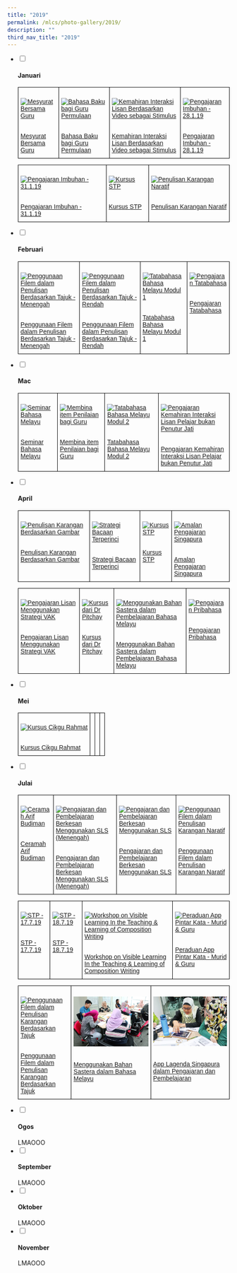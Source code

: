 ```yaml
---
title: "2019"
permalink: /mlcs/photo-gallery/2019/
description: ""
third_nav_title: "2019"
---
```

<ul class="jekyllcodex_accordion">
  <li>
    <input type="checkbox" id="accordion42">
    <label for="accordion42"><h4>Januari</h4></label>
    <div>
      <style type="text/css">
.tg  {border-collapse:collapse;border-spacing:0;}
.tg td{border-color:black;border-style:solid;border-width:1px;font-family:Arial, sans-serif;font-size:14px;
  overflow:hidden;padding:10px 5px;word-break:normal;}
.tg th{border-color:black;border-style:solid;border-width:1px;font-family:Arial, sans-serif;font-size:14px;
  font-weight:normal;overflow:hidden;padding:10px 5px;word-break:normal;}
.tg .tg-0lax{text-align:left;vertical-align:top}
</style>
<table class="tg">
<thead>
  <tr>
    <td class="tg-0lax"><p><a href="/mlcs/photo-gallery/2019/mesyurat-bersama-guru"><img src="![](/images/img_2812.png)" alt="Mesyurat Bersama Guru"></a></p><br><a href="/mlcs/photo-gallery/2019/mesyurat-bersama-guru">
Mesyurat Bersama Guru</a></td>
    <td class="tg-0lax"><p><a href="/mlcs/photo-gallery/2019/Bahasa-Baku-bagi-Guru-Permulaan"><img src="![](/images/img_2895.jpeg)" alt="Bahasa Baku bagi Guru Permulaan"></a></p><br><a href="/mlcs/photo">Bahasa Baku bagi Guru Permulaan
</a></td>
    <td class="tg-0lax"><p><a href="/mlcs/photo-gallery/2019/Kemahiran-Interaksi-Lisan-Berdasarkan-Video-sebagai-Stimulus"><img src="![](/images/img_3035.jpeg)" alt="Kemahiran Interaksi Lisan Berdasarkan Video sebagai Stimulus"></a></p><br><a href="/mlcs/photo-gallery/2019/Kemahiran-Interaksi-Lisan-Berdasarkan-Video-sebagai-Stimulus">Kemahiran Interaksi Lisan Berdasarkan Video sebagai Stimulus</a></td>
		    <td class="tg-0lax"><p><a href="/mlcs/photo-gallery/2019/Pengajaran-Imbuhan-28-1-19"><img src="![](/images/img_3132.jpeg)" alt="Pengajaran Imbuhan - 28.1.19"></a></p><br><a href="/mlcs/photo-gallery/2019/Pengajaran-Imbuhan-28-1-19">Pengajaran Imbuhan - 28.1.19</a></td>
			</tr>
</thead>
</table>
			<style type="text/css">
.tg  {border-collapse:collapse;border-spacing:0;}
.tg td{border-color:black;border-style:solid;border-width:1px;font-family:Arial, sans-serif;font-size:14px;
  overflow:hidden;padding:10px 5px;word-break:normal;}
.tg th{border-color:black;border-style:solid;border-width:1px;font-family:Arial, sans-serif;font-size:14px;
  font-weight:normal;overflow:hidden;padding:10px 5px;word-break:normal;}
.tg .tg-0lax{text-align:left;vertical-align:top}
</style>
<table class="tg">
<thead>
  <tr>
    <td class="tg-0lax"><p><a href="/mlcs/photo-gallery/2019/Pengajaran-Imbuhan-31-1-19"><img src="![](/images/img_3295.jpeg)" alt="Pengajaran Imbuhan - 31.1.19"></a></p><br><a href="/mlcs/photo-gallery/2019/Pengajaran-Imbuhan-31-1-19">
Pengajaran Imbuhan - 31.1.19</a></td>
    <td class="tg-0lax"><p><a href="/mlcs/photo-gallery/2019/Kursus-STP-31-1-19"><img src="![](/images/img_3233.jpeg)" alt="Kursus STP"></a></p><br><a href="/mlcs/photo-gallery/2019/Kursus-STP-31-1-19">Kursus STP
</a></td>
    <td class="tg-0lax"><p><a href="/mlcs/photo-gallery/2019/penulisan-karangan-naratif"><img src="![](/images/img_3177.jpeg)" alt="Penulisan Karangan Naratif"></a></p><br><a href="/mlcs/photo-gallery/2019/penulisan-karangan-naratif">Penulisan Karangan Naratif</a></td>
			</tr>
</thead>
</table>
    </div>
	</li>  
  <li>
    <input type="checkbox" id="accordion43">
    <label for="accordion43"><h4>Februari</h4></label>
    <div>
      <style type="text/css">
.tg  {border-collapse:collapse;border-spacing:0;}
.tg td{border-color:black;border-style:solid;border-width:1px;font-family:Arial, sans-serif;font-size:14px;
  overflow:hidden;padding:10px 5px;word-break:normal;}
.tg th{border-color:black;border-style:solid;border-width:1px;font-family:Arial, sans-serif;font-size:14px;
  font-weight:normal;overflow:hidden;padding:10px 5px;word-break:normal;}
.tg .tg-0lax{text-align:left;vertical-align:top}
</style>
<table class="tg">
<thead>
  <tr>
    <td class="tg-0lax"><p><a href="/mlcs/photo-gallery/2019/penggunaan-filem-dalam-penulisan-berdasarkan-tajuk-menengah"><img src="![](/images/img_3886.jpeg)" alt="Penggunaan Filem dalam Penulisan Berdasarkan Tajuk - Menengah"></a></p><br><a href="/mlcs/photo-gallery/2019/penggunaan-filem-dalam-penulisan-berdasarkan-tajuk-menengah">
Penggunaan Filem dalam Penulisan Berdasarkan Tajuk - Menengah</a></td>
    <td class="tg-0lax"><p><a href="/mlcs/photo-gallery/2019/penggunaan-filem-dalam-penulisan-berdasarkan-tajuk-rendah"><img src="![](/images/img_3824.jpeg)" alt="Penggunaan Filem dalam Penulisan Berdasarkan Tajuk - Rendah"></a></p><br><a href="/mlcs/photo-gallery/2019/penggunaan-filem-dalam-penulisan-berdasarkan-tajuk-rendah">Penggunaan Filem dalam Penulisan Berdasarkan Tajuk - Rendah
</a></td>
    <td class="tg-0lax"><p><a href="/mlcs/photo-gallery/2019/tatabahasa-bahasa-melayu-modul-1"><img src="![](/images/img_3953.jpeg)" alt="Tatabahasa Bahasa Melayu Modul 1"></a></p><br><a href="/mlcs/photo-gallery/2019/tatabahasa-bahasa-melayu-modul-1">Tatabahasa Bahasa Melayu Modul 1</a></td>
		    <td class="tg-0lax"><p><a href="/mlcs/photo-gallery/2019/pengajaran-tatabahasa"><img src="![](/images/img_3966.jpeg)" alt="Pengajaran Tatabahasa"></a></p><br><a href="/mlcs/photo-gallery/2019/pengajaran-tatabahasa">Pengajaran Tatabahasa</a></td>
			</tr>
</thead>
</table>
    </div>
  </li>
  <li>
    <input type="checkbox" id="accordion44">
    <label for="accordion44"><h4>Mac</h4></label>
    <div>
      <style type="text/css">
.tg  {border-collapse:collapse;border-spacing:0;}
.tg td{border-color:black;border-style:solid;border-width:1px;font-family:Arial, sans-serif;font-size:14px;
  overflow:hidden;padding:10px 5px;word-break:normal;}
.tg th{border-color:black;border-style:solid;border-width:1px;font-family:Arial, sans-serif;font-size:14px;
  font-weight:normal;overflow:hidden;padding:10px 5px;word-break:normal;}
.tg .tg-0lax{text-align:left;vertical-align:top}
</style>
<table class="tg">
<thead>
  <tr>
    <td class="tg-0lax"><p><a href="/mlcs/photo-gallery/2019/seminar-bahasa-melayu"><img src="![](/images/img_4087.jpeg)" alt="Seminar Bahasa Melayu"></a></p><br><a href="/mlcs/photo-gallery/2019/seminar-bahasa-melayu">
Seminar Bahasa Melayu</a></td>
    <td class="tg-0lax"><p><a href="/mlcs/photo-gallery/2019/membina-item-penilaian-bagi-guru"><img src="![](/images/img_4638.jpeg)" alt="Membina item Penilaian bagi Guru"></a></p><br><a href="/mlcs/photo-gallery/2019/membina-item-penilaian-bagi-guru">Membina item Penilaian bagi Guru
</a></td>
    <td class="tg-0lax"><p><a href="/mlcs/photo-gallery/2019/tatabahasa-bahasa-melayu-modul-2"><img src="![](/images/img_3953%20.jpeg)" alt="Tatabahasa Bahasa Melayu Modul 2"></a></p><br><a href="/mlcs/photo-gallery/2019/tatabahasa-bahasa-melayu-modul-2">Tatabahasa Bahasa Melayu Modul 2</a></td>
		    <td class="tg-0lax"><p><a href="/mlcs/photo-gallery/2019/pengajaran-kemahiran-interaksi-lisan-pelajar-bukan-penutur-jati"><img src="![](/images/img_5004.jpeg)" alt="Pengajaran Kemahiran Interaksi Lisan Pelajar bukan Penutur Jati"></a></p><br><a href="/mlcs/photo-gallery/2019/pengajaran-kemahiran-interaksi-lisan-pelajar-bukan-penutur-jati">Pengajaran Kemahiran Interaksi Lisan Pelajar bukan Penutur Jati</a></td>
			</tr>
</thead>
</table>
    </div>
  </li>
  <li>
    <input type="checkbox" id="accordion45">
    <label for="accordion45"><h4>April</h4></label>
    <div>
      <style type="text/css">
.tg  {border-collapse:collapse;border-spacing:0;}
.tg td{border-color:black;border-style:solid;border-width:1px;font-family:Arial, sans-serif;font-size:14px;
  overflow:hidden;padding:10px 5px;word-break:normal;}
.tg th{border-color:black;border-style:solid;border-width:1px;font-family:Arial, sans-serif;font-size:14px;
  font-weight:normal;overflow:hidden;padding:10px 5px;word-break:normal;}
.tg .tg-0lax{text-align:left;vertical-align:top}
</style>
<table class="tg">
<thead>
  <tr>
    <td class="tg-0lax"><p><a href="/mlcs/photo-gallery/2019/penulisan-karangan-berdasarkan-gambar"><img src="![](/images/img_5296.jpeg)" alt="Penulisan Karangan Berdasarkan Gambar"></a></p><br><a href="/mlcs/photo-gallery/2019/penulisan-karangan-berdasarkan-gambar">
Penulisan Karangan Berdasarkan Gambar</a></td>
    <td class="tg-0lax"><p><a href="/mlcs/photo-gallery/2019/strategi-bacaan-terperinci"><img src="![](/images/img_5361.jpeg)" alt="Strategi Bacaan Terperinci"></a></p><br><a href="/mlcs/photo-gallery/2019/strategi-bacaan-terperinci">Strategi Bacaan Terperinci
</a></td>
    <td class="tg-0lax"><p><a href="/mlcs/photo-gallery/2019/kursus-stp-17-18-4-2019"><img src="![](/images/img_5436.jpeg)" alt="Kursus STP"></a></p><br><a href="/mlcs/photo-gallery/2019/kursus-stp-17-18-4-2019">Kursus STP</a></td>
		    <td class="tg-0lax"><p><a href="/mlcs/photo-gallery/2019/amalan-pengajaran-singapura"><img src="![](/images/img_5066.jpeg)" alt="Amalan Pengajaran Singapura"></a></p><br><a href="/mlcs/photo-gallery/2019/amalan-pengajaran-singapura">Amalan Pengajaran Singapura</a></td>
			</tr>
</thead>
</table>
			<style type="text/css">
.tg  {border-collapse:collapse;border-spacing:0;}
.tg td{border-color:black;border-style:solid;border-width:1px;font-family:Arial, sans-serif;font-size:14px;
  overflow:hidden;padding:10px 5px;word-break:normal;}
.tg th{border-color:black;border-style:solid;border-width:1px;font-family:Arial, sans-serif;font-size:14px;
  font-weight:normal;overflow:hidden;padding:10px 5px;word-break:normal;}
.tg .tg-0lax{text-align:left;vertical-align:top}
</style>
<table class="tg">
<thead>
  <tr>
    <td class="tg-0lax"><p><a href="/mlcs/photo-gallery/2019/pengajaran-lisan-menggunakan-strategi-vak"><img src="![](/images/img_5059.jpeg)" alt="Pengajaran Lisan Menggunakan Strategi VAK"></a></p><br><a href="/mlcs/photo-gallery/2019/pengajaran-lisan-menggunakan-strategi-vak">
Pengajaran Lisan Menggunakan Strategi VAK</a></td>
    <td class="tg-0lax"><p><a href="/mlcs/photo-gallery/2019/kursus-dari-dr-pitchay"><img src="![](/images/img_5524.jpeg)" alt="Kursus dari Dr Pitchay"></a></p><br><a href="/mlcs/photo-gallery/2019/kursus-dari-dr-pitchay">Kursus dari Dr Pitchay
</a></td>
    <td class="tg-0lax"><p><a href="/mlcs/photo-gallery/2019/menggunakan-bahan-sastera-dalam-pembelajaran-bahasa-melayu"><img src="![](/images/img_5249.jpeg)" alt="Menggunakan Bahan Sastera dalam Pembelajaran Bahasa Melayu"></a></p><br><a href="/mlcs/photo-gallery/2019/menggunakan-bahan-sastera-dalam-pembelajaran-bahasa-melayu">Menggunakan Bahan Sastera dalam Pembelajaran Bahasa Melayu</a></td>
		    <td class="tg-0lax"><p><a href="/mlcs/photo-gallery/2019/pengajaran-pribahasa"><img src="![](/images/img_5178.jpeg)" alt="Pengajaran Pribahasa"></a></p><br><a href="/mlcs/photo-gallery/2019/pengajaran-pribahasa">Pengajaran Pribahasa</a></td>
			</tr>
</thead>
</table>
    </div>
  </li>
  <li>
    <input type="checkbox" id="accordion46">
    <label for="accordion46"><h4>Mei</h4></label>
    <div>
      <style type="text/css">
.tg  {border-collapse:collapse;border-spacing:0;}
.tg td{border-color:black;border-style:solid;border-width:1px;font-family:Arial, sans-serif;font-size:14px;
  overflow:hidden;padding:10px 5px;word-break:normal;}
.tg th{border-color:black;border-style:solid;border-width:1px;font-family:Arial, sans-serif;font-size:14px;
  font-weight:normal;overflow:hidden;padding:10px 5px;word-break:normal;}
.tg .tg-0lax{text-align:left;vertical-align:top}
</style>
<table class="tg">
<thead>
  <tr>
    <td class="tg-0lax"><p><a href="/mlcs/photo-gallery/2019/kursus-cikgu-rahmat"><img src="![](/images/img_5648.jpeg)" alt="Kursus Cikgu Rahmat"></a></p><br><a href="/mlcs/photo-gallery/2019/kursus-cikgu-rahmat">
Kursus Cikgu Rahmat</a></td>
    <td class="tg-0lax"></td>
    <td class="tg-0lax"></td>
		    <td class="tg-0lax"></td>
			</tr>
</thead>
</table>
    </div>
  </li>
	<li>
    <input type="checkbox" id="accordion47">
    <label for="accordion47"><h4>Julai</h4></label>
    <div>
      <style type="text/css">
.tg  {border-collapse:collapse;border-spacing:0;}
.tg td{border-color:black;border-style:solid;border-width:1px;font-family:Arial, sans-serif;font-size:14px;
  overflow:hidden;padding:10px 5px;word-break:normal;}
.tg th{border-color:black;border-style:solid;border-width:1px;font-family:Arial, sans-serif;font-size:14px;
  font-weight:normal;overflow:hidden;padding:10px 5px;word-break:normal;}
.tg .tg-0lax{text-align:left;vertical-align:top}
</style>
<table class="tg">
<thead>
  <tr>
    <td class="tg-0lax"><p><a href="/mlcs/photo-gallery/2019/ceramah-arif-budiman"><img src="![](/images/img___6995.jpeg)" alt="Ceramah Arif Budiman"></a></p><br><a href="/mlcs/photo-gallery/2019/ceramah-arif-budiman">
Ceramah Arif Budiman</a></td>
    <td class="tg-0lax"><p><a href="/mlcs/photo-gallery/2019/Pengajaran-dan-Pembelajaran-Berkesan-Menggunakan-SLS-25-7-2019"><img src="![](/images/img_7271.jpeg)" alt="Pengajaran dan Pembelajaran Berkesan Menggunakan SLS (Menengah)"></a></p><br><a href="/mlcs/photo-gallery/2019/Pengajaran-dan-Pembelajaran-Berkesan-Menggunakan-SLS-25-7-2019">Pengajaran dan Pembelajaran Berkesan Menggunakan SLS (Menengah)
</a></td>
    <td class="tg-0lax"><p><a href="/mlcs/photo-gallery/2019/Pengajaran-dan-Pembelajaran-Berkesan-Menggunakan-SLS-9-7-2019"><img src="![](/images/img_6679.jpeg)" alt="Pengajaran dan Pembelajaran Berkesan Menggunakan SLS"></a></p><br><a href="/mlcs/photo-gallery/2019/Pengajaran-dan-Pembelajaran-Berkesan-Menggunakan-SLS-9-7-2019">Pengajaran dan Pembelajaran Berkesan Menggunakan SLS</a></td>
		    <td class="tg-0lax"><p><a href="/mlcs/photo-gallery/2019/use-of-film-in-teaching-narrative-composition"><img src="![](/images/img_7802.jpeg)" alt="Penggunaan Filem dalam Penulisan Karangan Naratif"></a></p><br><a href="/mlcs/photo-gallery/2019/use-of-film-in-teaching-narrative-composition">Penggunaan Filem dalam Penulisan Karangan Naratif</a></td>
			</tr>
</thead>
</table>
<style type="text/css">
.tg  {border-collapse:collapse;border-spacing:0;}
.tg td{border-color:black;border-style:solid;border-width:1px;font-family:Arial, sans-serif;font-size:14px;
  overflow:hidden;padding:10px 5px;word-break:normal;}
.tg th{border-color:black;border-style:solid;border-width:1px;font-family:Arial, sans-serif;font-size:14px;
  font-weight:normal;overflow:hidden;padding:10px 5px;word-break:normal;}
.tg .tg-0lax{text-align:left;vertical-align:top}
</style>
<table class="tg">
<thead>
  <tr>
    <td class="tg-0lax"><p><a href="/mlcs/photo-gallery/2019/stp-17-7-2019"><img src="![](/images/img_7733.jpeg)" alt="STP - 17.7.19"></a></p><br><a href="/mlcs/photo-gallery/2019/stp-17-7-2019">
STP - 17.7.19</a></td>
    <td class="tg-0lax"><p><a href="/mlcs/photo-gallery/2019/stp-18-7-2019"><img src="![](/images/dsc_0290.jpeg)" alt="STP - 18.7.19"></a></p><br><a href="/mlcs/photo-gallery/2019/stp-18-7-2019">STP - 18.7.19
</a></td>
    <td class="tg-0lax"><p><a href="/mlcs/photo-gallery/2019/visible-learning-in-the-teaching-learning-of-composition-writing"><img src="![](/images/img_6566.jpeg)" alt="Workshop on Visible Learning In the Teaching & Learning of Composition Writing"></a></p><br><a href="/mlcs/photo-gallery/2019/visible-learning-in-the-teaching-learning-of-composition-writing">Workshop on Visible Learning In the Teaching & Learning of Composition Writing</a></td>
		    <td class="tg-0lax"><p><a href="/mlcs/photo-gallery/2019/peraduan-app-pintar-kata-murid-guru"><img src="![](/images/img_6329.jpeg)" alt="Peraduan App Pintar Kata - Murid & Guru"></a></p><br><a href="/mlcs/photo-gallery/2019/peraduan-app-pintar-kata-murid-guru">Peraduan App Pintar Kata - Murid & Guru</a></td>
			</tr>
</thead>
</table>
<style type="text/css">
.tg  {border-collapse:collapse;border-spacing:0;}
.tg td{border-color:black;border-style:solid;border-width:1px;font-family:Arial, sans-serif;font-size:14px;
  overflow:hidden;padding:10px 5px;word-break:normal;}
.tg th{border-color:black;border-style:solid;border-width:1px;font-family:Arial, sans-serif;font-size:14px;
  font-weight:normal;overflow:hidden;padding:10px 5px;word-break:normal;}
.tg .tg-0lax{text-align:left;vertical-align:top}
</style>
<table class="tg">
<thead>
  <tr>
    <td class="tg-0lax"><p><a href="/mlcs/photo-gallery/2019/use-of-film-in-teaching-composition-based-on-topic"><img src="![](/images/img_7829.jpeg)" alt="Penggunaan Filem dalam Penulisan Karangan Berdasarkan Tajuk"></a></p><br><a href="/mlcs/photo-gallery/2019/use-of-film-in-teaching-composition-based-on-topic">
Penggunaan Filem dalam Penulisan Karangan Berdasarkan Tajuk</a></td>
    <td class="tg-0lax"><p><a href="/mlcs/photo-gallery/2018/menggunakan-bahan-sastera-dalam-bahasa-melayu"><img src="/images/literature-in-malay-2018-(3).jpeg" alt="Menggunakan Bahan Sastera dalam Bahasa Melayu"></a></p><br><a href="/mlcs/photo-gallery/2018/menggunakan-bahan-sastera-dalam-bahasa-melayu">Menggunakan Bahan Sastera dalam Bahasa Melayu
</a></td>
    <td class="tg-0lax"><p><a href="/mlcs/photo-gallery/2018/app-lagenda-singapura-dalam-pengajaran-dan-pembelajaran"><img src="/images/app-lagenda-singapura-dalam-pengajaran-dan-pembelajaran-(4).jpeg" alt="App Lagenda Singapura dalam Pengajaran dan Pembelajaran"></a></p><br><a href="/mlcs/photo-gallery/2018/app-lagenda-singapura-dalam-pengajaran-dan-pembelajaran">App Lagenda Singapura dalam Pengajaran dan Pembelajaran</a></td>
			</tr>
</thead>
</table>
    </div>
	</li>  
  <li>
    <input type="checkbox" id="accordion48">
    <label for="accordion48"><h4>Ogos</h4></label>
    <div>
      LMAOOO
    </div>
  </li>
  <li>
    <input type="checkbox" id="accordion49">
    <label for="accordion49"><h4>September</h4></label>
    <div>
      LMAOOO
    </div>
  </li>
  <li>
    <input type="checkbox" id="accordion50">
    <label for="accordion50"><h4>Oktober</h4></label>
    <div>
      LMAOOO
    </div>
  </li>
  <li>
    <input type="checkbox" id="accordion51">
    <label for="accordion51"><h4>November</h4></label>
    <div>
      LMAOOO
    </div>
  </li>
</ul>
